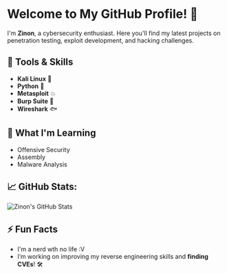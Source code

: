 # Welcome to My GitHub Profile! 👋

I'm **Zinon**, a cybersecurity enthusiast. Here you'll find my latest projects on penetration testing, exploit development, and hacking challenges.

## 🔧 Tools & Skills
- **Kali Linux** 🐧
- **Python** 🐍
- **Metasploit** 💥
- **Burp Suite** 🔨
- **Wireshark** 🐟

## 🚀 What I'm Learning
- Offensive Security
- Assembly
- Malware Analysis 

## 📈 GitHub Stats:
![Zinon's GitHub Stats](https://github-readme-stats.vercel.app/api?username=winko2122&show_icons=true&hide_title=true)


## ⚡ Fun Facts
- I'm a nerd wth no life :V
- I’m working on improving my reverse engineering skills and **finding CVEs**! 🛠

